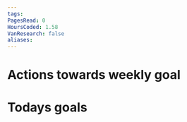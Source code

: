 ```yaml
---
tags: 
PagesRead: 0
HoursCoded: 1.58
VanResearch: false
aliases:
---
```

# Actions towards weekly goal
# Todays goals